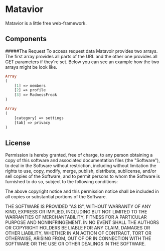 Matavior
========

Matavior is a little free web-framework.

Components
-------

#####The Request
To access request data Matavoir provides two arrays. The first array provides all parts of the URL and the other one provides all GET parameters if they're set. Below you can see an example how the two arrays might be look like.

```php
Array
(
    [1] => members
    [2] => profile
    [3] => MadnessFreak
)
```

```php
Array
(
    [category] => settings
    [tab] => privacy
)
```

License
-------

Permission is hereby granted, free of charge, to any person obtaining a copy
of this software and associated documentation files (the "Software"), to deal
in the Software without restriction, including without limitation the rights
to use, copy, modify, merge, publish, distribute, sublicense, and/or sell
copies of the Software, and to permit persons to whom the Software is
furnished to do so, subject to the following conditions:

The above copyright notice and this permission notice shall be included in all
copies or substantial portions of the Software.

THE SOFTWARE IS PROVIDED "AS IS", WITHOUT WARRANTY OF ANY KIND, EXPRESS OR
IMPLIED, INCLUDING BUT NOT LIMITED TO THE WARRANTIES OF MERCHANTABILITY,
FITNESS FOR A PARTICULAR PURPOSE AND NONINFRINGEMENT. IN NO EVENT SHALL THE
AUTHORS OR COPYRIGHT HOLDERS BE LIABLE FOR ANY CLAIM, DAMAGES OR OTHER
LIABILITY, WHETHER IN AN ACTION OF CONTRACT, TORT OR OTHERWISE, ARISING FROM,
OUT OF OR IN CONNECTION WITH THE SOFTWARE OR THE USE OR OTHER DEALINGS IN THE
SOFTWARE.
